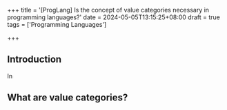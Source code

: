 +++
title = '[ProgLang] Is the concept of value categories necessary in programming languages?'
date = 2024-05-05T13:15:25+08:00
draft = true
tags = ['Programming Languages']

+++

## Introduction

In 

## What are value categories?